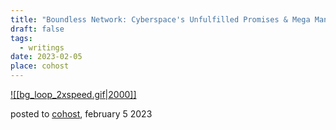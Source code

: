```yaml
---
title: "Boundless Network: Cyberspace's Unfulfilled Promises & Mega Man Battle Network"
draft: false
tags:
  - writings
date: 2023-02-05
place: cohost
---
```

[![[bg_loop_2xspeed.gif|2000]]](https://cohost.org/dannn/post/962609-boundless-network-c)

posted to [cohost](https://cohost.org/dannn/post/962609-boundless-network-c), february 5 2023

